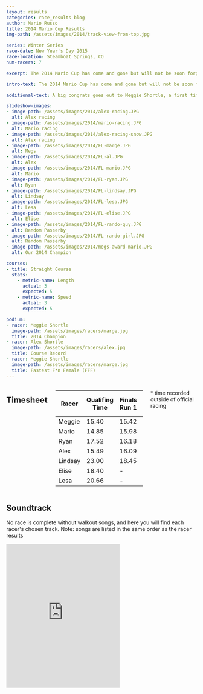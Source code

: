 ```yaml
---
layout: results
categories: race_results blog
author: Mario Russo
title: 2014 Mario Cup Results
img-path: /assets/images/2014/track-view-from-top.jpg

series: Winter Series
race-date: New Year's Day 2015
race-location: Steamboat Springs, CO
num-racers: 7

excerpt: The 2014 Mario Cup has come and gone but will not be soon forgotten. Despite the small turnout, a big hats-off to the entire SSBLA staff for putting on what will go down as the best Mario Cup to-date. A near-perfectly laid out track combined cooperative weather over race week produced a consistent, competitive, and most importantly fun event.

intro-text: The 2014 Mario Cup has come and gone but will not be soon forgotten. Despite the small turnout, a big hats-off to the entire SSBLA staff for putting on what will go down as the best Mario Cup to-date. A near-perfectly laid out track combined cooperative weather over race week produced a consistent, competitive, and most importantly fun event. The crew gathered some fantastic event footage using the with the introduction of the overhead track camera. Following the official Mario Cup compeition, the SSBLA team rolled out finish-line speed detection and opened up the course for official Speed Trials, recording finishing speeds in excess of 25 mph.

additional-text: A big congrats goes out to Meggie Shortle, a first time winner and our 2014 Double Crown Champion, who set the tone for the entire event by laying down a scorching qualifying time her first run on the track. She followed suit on her first run of the finals and laid claim to the overall Championship honors as well as the FFF award. A notable mention goes out to the 'awalys a bridesmaid but never a bride' Mario Russo, who posted the fastest qualifying time but was unable to repeat the performance during finals and thus unable to land his first Mario Cup victory. Despite disappointing times in competition (only to him), perennial favorite Alex Shortle recorded the 2014 Course Record with a time of 14.43 seconds in after-hours racing.

slideshow-images:
- image-path: /assets/images/2014/alex-racing.JPG
  alt: Alex racing
- image-path: /assets/images/2014/mario-racing.JPG
  alt: Mario racing
- image-path: /assets/images/2014/alex-racing-snow.JPG
  alt: Alex racing
- image-path: /assets/images/2014/FL-marge.JPG
  alt: Megs
- image-path: /assets/images/2014/FL-al.JPG
  alt: Alex
- image-path: /assets/images/2014/FL-mario.JPG
  alt: Mario
- image-path: /assets/images/2014/FL-ryan.JPG
  alt: Ryan
- image-path: /assets/images/2014/FL-lindsay.JPG
  alt: Lindsay
- image-path: /assets/images/2014/FL-lesa.JPG
  alt: Lesa
- image-path: /assets/images/2014/FL-elise.JPG
  alt: Elise
- image-path: /assets/images/2014/FL-rando-guy.JPG
  alt: Random Passerby
- image-path: /assets/images/2014/FL-rando-girl.JPG
  alt: Random Passerby
- image-path: /assets/images/2014/megs-award-mario.JPG
  alt: Our 2014 Champion

courses:
- title: Straight Course
  stats:
    - metric-name: Length
      actual: 3
      expected: 5
    - metric-name: Speed
      actual: 3
      expected: 5

podium:
- racer: Meggie Shortle
  image-path: /assets/images/racers/marge.jpg
  title: 2014 Champion
- racer: Alex Shortle
  image-path: /assets/images/racers/alex.jpg
  title: Course Record
- racer: Meggie Shortle
  image-path: /assets/images/racers/marge.jpg
  title: Fastest F*n Female (FFF)
---
```

<div class="row">
    <div class="sixteen columns">
        <div class="underline-heading">
            <h2>Timesheet</h2>
        </div>
        <table
            class="table table-striped table-bordered">
            <thead>
                <tr>
                    <th>Racer</th>
                    <th>Qualifing Time</th>
                    <th>Finals Run 1</th>
                    <th>Finals Run 2</th>
                    <th>Finals Run 3</th>
                    <th>Best Final Run</th>
                    <th>Best Recorded Run</th>
                </tr>
            </thead>
            <tbody>
                <tr>
                    <td>Meggie</td>
                    <td>15.40</td>
                    <td>15.42</td>
                    <td>15.65</td>
                    <td>15.85</td>
                    <td>15.42</td>
                    <td>15.25 *</td>
                </tr>
                <tr>
                    <td>Mario</td>
                    <td>14.85</td>
                    <td>15.98</td>
                    <td>15.91</td>
                    <td>15.73</td>
                    <td>15.73</td>
                    <td>14.85</td>
                </tr>
                <tr>
                    <td>Ryan</td>
                    <td>17.52</td>
                    <td>16.18</td>
                    <td>15.64</td>
                    <td>15.56</td>
                    <td>15.56</td>
                    <td>15.40 *</td>
                </tr>
                <tr>
                    <td>Alex</td>
                    <td>15.49</td>
                    <td>16.09</td>
                    <td>15.81</td>
                    <td>17.03</td>
                    <td>15.81</td>
                    <td>14.43 *</td>
                </tr>
                <tr>
                    <td>Lindsay</td>
                    <td>23.00</td>
                    <td>18.45</td>
                    <td>17.87</td>
                    <td>19.22</td>
                    <td>17.87</td>
                    <td>18.13 *</td>
                </tr>
                <tr>
                    <td>Elise</td>
                    <td>18.40</td>
                    <td>-</td>
                    <td>-</td>
                    <td>-</td>
                    <td>-</td>
                    <td>18.40</td>
                </tr>
                <tr>
                    <td>Lesa</td>
                    <td>20.66</td>
                    <td>-</td>
                    <td>-</td>
                    <td>-</td>
                    <td>-</td>
                    <td>20.66</td>
                </tr>
            </tbody>
        </table>
        <p>* time recorded outside of official racing</p>
    </div>
</div>
<div class="row">
    <div class="two-thirds column">
        <div class="underline-heading">
            <h2>Soundtrack</h2>
        </div>
        <p>No race is complete without walkout songs, and here you will find each racer's chosen track. Note: songs are listed in the same order as the racer results</p>
        <iframe
            src="https://embed.spotify.com/?uri=spotify:user:dotmr:playlist:6PNd2cdHdFyeViIRA94uSn"
            width="300" height="380" frameborder="0"
            allowtransparency="true"></iframe>
    </div>
</div>
